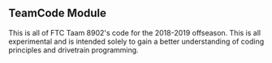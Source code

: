 ## TeamCode Module

This is all of FTC Taam 8902's code for the 2018-2019 offseason.
This is all experimental and is intended solely to gain a better understanding of coding principles and drivetrain programming.